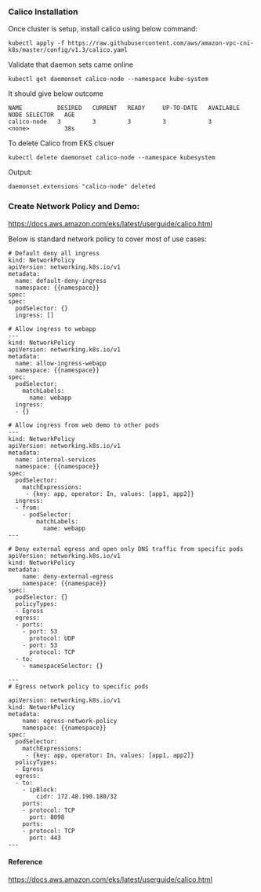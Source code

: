 
### Calico Installation

Once cluster is setup, install calico using below command:

```
kubectl apply -f https://raw.githubusercontent.com/aws/amazon-vpc-cni-k8s/master/config/v1.3/calico.yaml
```

Validate that daemon sets came online

```
kubectl get daemonset calico-node --namespace kube-system
```

It should give below outcome

```
NAME          DESIRED   CURRENT   READY     UP-TO-DATE   AVAILABLE   NODE SELECTOR   AGE
calico-node   3         3         3         3            3           <none>          38s

```

To delete Calico from EKS clsuer

```
kubectl delete daemonset calico-node --namespace kubesystem
```

Output:

```
daemonset.extensions "calico-node" deleted
```

### Create Network Policy and Demo:
https://docs.aws.amazon.com/eks/latest/userguide/calico.html

Below is standard network policy to cover most of use cases:

```
# Default deny all ingress
kind: NetworkPolicy
apiVersion: networking.k8s.io/v1
metadata:
  name: default-deny-ingress
  namespace: {{namespace}}
spec:
spec:
  podSelector: {}
  ingress: []

# Allow ingress to webapp 
---
kind: NetworkPolicy
apiVersion: networking.k8s.io/v1
metadata:
  name: allow-ingress-webapp
  namespace: {{namespace}}
spec:
  podSelector:
    matchLabels:
      name: webapp
  ingress:
  - {}

# Allow ingress from web demo to other pods
---
kind: NetworkPolicy
apiVersion: networking.k8s.io/v1
metadata:
  name: internal-services
  namespace: {{namespace}}
spec:
  podSelector:
    matchExpressions:
     - {key: app, operator: In, values: [app1, app2]}
  ingress:
  - from:
    - podSelector:
        matchLabels:
          name: webapp
---

# Deny external egress and open only DNS traffic from specific pods
apiVersion: networking.k8s.io/v1
kind: NetworkPolicy
metadata:
    name: deny-external-egress
    namespace: {{namespace}}
spec:
  podSelector: {}
  policyTypes:
  - Egress
  egress:
  - ports:
    - port: 53
      protocol: UDP
    - port: 53
      protocol: TCP
  - to:
    - namespaceSelector: {}

---
# Egress network policy to specific pods 

apiVersion: networking.k8s.io/v1
kind: NetworkPolicy
metadata:
    name: egress-network-policy
    namespace: {{namespace}}
spec:
  podSelector:
    matchExpressions:
     - {key: app, operator: In, values: [app1, app2]}
  policyTypes:
  - Egress
  egress:
  - to:
    - ipBlock:
        cidr: 172.48.190.180/32
    ports:
    - protocol: TCP
      port: 8098
    ports:
    - protocol: TCP
      port: 443
---

```


#### Reference
https://docs.aws.amazon.com/eks/latest/userguide/calico.html
